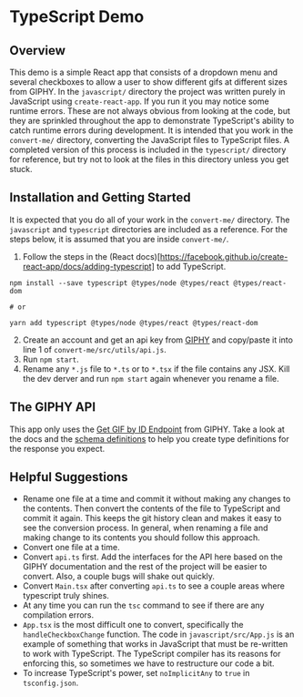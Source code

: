 # TypeScript Demo

## Overview

This demo is a simple React app that consists of a dropdown menu and several checkboxes to allow a user to show different gifs at different sizes from GIPHY. In the `javascript/` directory the project was written purely in JavaScript using `create-react-app`. If you run it you may notice some runtime errors. These are not always obvious from looking at the code, but they are sprinkled throughout the app to demonstrate TypeScript's ability to catch runtime errors during development. It is intended that you work in the `convert-me/` directory, converting the JavaScript files to TypeScript files. A completed version of this process is included in the `typescript/` directory for reference, but try not to look at the files in this directory unless you get stuck.

## Installation and Getting Started

It is expected that you do all of your work in the `convert-me/` directory. The `javascript` and `typescript` directories are included as a reference. For the steps below, it is assumed that you are inside `convert-me/`.

1. Follow the steps in the (React docs)[https://facebook.github.io/create-react-app/docs/adding-typescript] to add TypeScript.

```
npm install --save typescript @types/node @types/react @types/react-dom

# or

yarn add typescript @types/node @types/react @types/react-dom
```

2. Create an account and get an api key from [GIPHY](https://developers.giphy.com/) and copy/paste it into line 1 of `convert-me/src/utils/api.js`.
3. Run `npm start`.
4. Rename any `*.js` file to `*.ts` or to `*.tsx` if the file contains any JSX. Kill the dev derver and run `npm start` again whenever you rename a file.

## The GIPHY API

This app only uses the [Get GIF by ID Endpoint](https://developers.giphy.com/docs/#operation--gifs--gif_id--get) from GIPHY. Take a look at the docs and the [schema definitions](https://developers.giphy.com/docs/#schema-definitions) to help you create type definitions for the response you expect.

## Helpful Suggestions

- Rename one file at a time and commit it without making any changes to the contents. Then convert the contents of the file to TypeScript and commit it again. This keeps the git history clean and makes it easy to see the conversion process. In general, when renaming a file and making change to its contents you should follow this approach.
- Convert one file at a time.
- Convert `api.ts` first. Add the interfaces for the API here based on the GIPHY documentation and the rest of the project will be easier to convert. Also, a couple bugs will shake out quickly.
- Convert `Main.tsx` after converting `api.ts` to see a couple areas where typescript truly shines.
- At any time you can run the `tsc` command to see if there are any compilation errors.
- `App.tsx` is the most difficult one to convert, specifically the `handleCheckboxChange` function. The code in `javascript/src/App.js` is an example of something that works in JavaScript that must be re-written to work with TypeScript. The TypeScript compiler has its reasons for enforcing this, so sometimes we have to restructure our code a bit.
- To increase TypeScript's power, set `noImplicitAny` to `true` in `tsconfig.json`.
